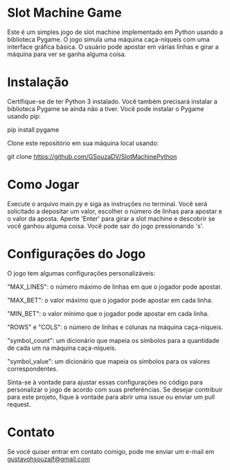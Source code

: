 # Slot Machine Game
Este é um simples jogo de slot machine implementado em Python usando a biblioteca Pygame. O jogo simula uma máquina caça-níqueis com uma interface gráfica básica. O usuário pode apostar em várias linhas e girar a máquina para ver se ganha alguma coisa.

# Instalação
Certifique-se de ter Python 3 instalado. Você também precisará instalar a biblioteca Pygame se ainda não a tiver. Você pode instalar o Pygame usando pip:

pip install pygame

Clone este repositório em sua máquina local usando:

git clone https://github.com/GSouzaDV/SlotMachinePython

# Como Jogar
Execute o arquivo main.py e siga as instruções no terminal. Você será solicitado a depositar um valor, escolher o número de linhas para apostar e o valor da aposta. Aperte 'Enter' para girar a slot machine e descobrir se você ganhou alguma coisa. Você pode sair do jogo pressionando 's'.

# Configurações do Jogo
O jogo tem algumas configurações personalizáveis:

"MAX_LINES": o número máximo de linhas em que o jogador pode apostar.

"MAX_BET": o valor máximo que o jogador pode apostar em cada linha.

"MIN_BET": o valor mínimo que o jogador pode apostar em cada linha.

"ROWS" e "COLS": o número de linhas e colunas na máquina caça-níqueis.

"symbol_count": um dicionário que mapeia os símbolos para a quantidade de cada um na máquina caça-níqueis.

"symbol_value": um dicionário que mapeia os símbolos para os valores correspondentes.

Sinta-se à vontade para ajustar essas configurações no código para personalizar o jogo de acordo com suas preferências.
Se desejar contribuir para este projeto, fique à vontade para abrir uma issue ou enviar um pull request.

# Contato
Se você quiser entrar em contato comigo, pode me enviar um e-mail em gustavohsouzajf@gmail.com
